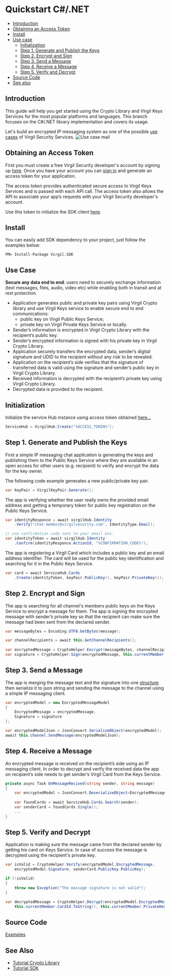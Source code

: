 # Quickstart C#/.NET

- [Introduction](#introduction)
- [Obtaining an Access Token](#obtaining-an-access-token)
- [Install](#install)
- [Use case](#use-case)
    - [Initialization](#initialization)
    - [Step 1. Generate and Publish the Keys](#step-1-generate-and-publish-the-keys)
    - [Step 2. Encrypt and Sign](#step-2-encrypt-and-sign)
    - [Step 3. Send a Message](#step-3-send-a-message)
    - [Step 4. Receive a Message](#step-4-receive-a-message)
    - [Step 5. Verify and Decrypt](#step-6-verify-and-decrypt)
- [Source Code](#source-code)
- [See also](#see-also)

## Introduction

This guide will help you get started using the Crypto Library and Virgil Keys Services for the most popular platforms and languages.
This branch focuses on the C#/.NET library implementation and covers its usage.

Let's build an encrypted IP messaging system as one of the possible [use cases](#use-case) of Virgil Security Services. ![Use case mail](https://raw.githubusercontent.com/VirgilSecurity/virgil/master/images/IPMessaging.jpg)

## Obtaining an Access Token

First you must create a free Virgil Security developer's account by signing up [here](https://developer.virgilsecurity.com/account/signup). Once you have your account you can [sign in](https://developer.virgilsecurity.com/account/signin) and generate an access token for your application.

The access token provides authenticated secure access to Virgil Keys Services and is passed with each API call. The access token also allows the API to associate your app’s requests with your Virgil Security developer's account.

Use this token to initialize the SDK client [here](#initialization).

## Install

You can easily add SDK dependency to your project, just follow the examples below:

```
PM> Install-Package Virgil.SDK
```

## Use Case
**Secure any data end to end**: users need to securely exchange information (text messages, files, audio, video etc) while enabling both in transit and at rest protection. 

- Application generates public and private key pairs using Virgil Crypto library and use Virgil Keys service to enable secure end to end communications:
    - public key on Virgil Public Keys Service;
    - private key on Virgil Private Keys Service or locally.
- Sender’s information is encrypted in Virgil Crypto Library with the recipient’s public key.
- Sender’s encrypted information is signed with his private key in Virgil Crypto Library.
- Application securely transfers the encrypted data, sender’s digital signature and UDID to the recipient without any risk to be revealed.
- Application on the recipient’s side verifies that the signature of transferred data is valid using the signature and sender’s public key in Virgil Crypto Library.
- Received information is decrypted with the recipient’s private key using Virgil Crypto Library.
- Decrypted data is provided to the recipient.

## Initialization

Initialize the service Hub instance using access token obtained [here...](#obtaining-an-access-token)

```csharp
ServiceHub = VirgilHub.Create("%ACCESS_TOKEN%");
```

## Step 1. Generate and Publish the Keys
First a simple IP messaging chat application is generating the keys and publishing them to the Public Keys Service where they are available in an open access for other users (e.g. recipient) to verify and encrypt the data for the key owner.

The following code example generates a new public/private key pair.

```csharp
var keyPair = VirgilKeyPair.Generate();
```

The app is verifying whether the user really owns the provided email address and getting a temporary token for public key registration on the Public Keys Service.

```csharp
var identityResponce = await virgilHub.Identity
	.Verify("chat-member@virgilsecurity.com", IdentityType.Email);

// use confirmation code sent to your email box.
var identityToken = await virgilHub.Identity
	.Confirm(identityResponce.ActionId, "%CONFIRMATION_CODE%");
```
The app is registering a Virgil Card which includes a public key and an email address identifier. The card will be used for the public key identification and searching for it in the Public Keys Service.

```csharp
var card = await ServiceHub.Cards
	.Create(identityToken, keyPair.PublicKey(), keyPair.PrivateKey());
```

## Step 2. Encrypt and Sign
The app is searching for all channel's members public keys on the Keys Service to encrypt a message for them. The app is signing the encrypted message with sender’s private key so that the recipient can make sure the message had been sent from the declared sender.

```csharp
var messageBytes = Encoding.UTF8.GetBytes(message);

var channelRecipients = await this.GetChannelRecipients();
 
var encryptedMessage = CryptoHelper.Encrypt(messageBytes, channelRecipients);
var signature = CryptoHelper.Sign(encryptedMessage, this.currentMember.PrivateKey);
```

## Step 3. Send a Message
The app is merging the message text and the signature into one [structure](../Examples/Virgil.Examples.IPMessaging/EncryptedMessageModel.cs) then serialize it to json string and sending the message to the channel using a simple IP messaging client.

```csharp
var encryptedModel = new EncryptedMessageModel
{
    EncryptedMessage = encryptedMessage,
    Signature = signature
};

var encryptedModelJson = JsonConvert.SerializeObject(encryptedModel);
await this.channel.SendMessage(encryptedModelJson);
```

## Step 4. Receive a Message
An encrypted message is received on the recipient’s side using an IP messaging client. 
In order to decrypt and verify the received data the app on recipient’s side needs to get sender’s Virgil Card from the Keys Service.

```csharp
private async Task OnMessageRecived(string sender, string message)
{
	var encryptedModel = JsonConvert.DeserializeObject<EncryptedMessageModel>(message);
	
	var foundCards = await ServiceHub.Cards.Search(sender);
	var senderCard = foundCards.Single();
	...
}
```

## Step 5. Verify and Decrypt
Application is making sure the message came from the declared sender by getting his card on Keys Service. In case of success the message is decrypted using the recipient's private key.

```csharp
var isValid = CryptoHelper.Verify(encryptedModel.EncryptedMessage, 
    encryptedModel.Signature, senderCard.PublicKey.PublicKey);

if (!isValid)
{
    throw new Exception("The massage signature is not valid");
}

var decryptedMessage = CryptoHelper.Decrypt(encryptedModel.EncryptedMessage, 
    this.currentMember.CardId.ToString(), this.currentMember.PrivateKey);
```

## Source Code

[Examples](https://github.com/VirgilSecurity/virgil-sdk-net/tree/master/Examples/Virgil.Examples.IPMessaging)

## See Also

* [Tutorial Crypto Library](crypto.md)
* [Tutorial SDK](public-keys.md)

